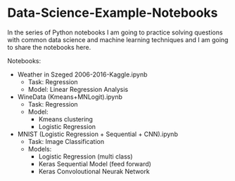 # Data-Science-Example-Notebooks
In the series of Python notebooks I am going to practice solving questions with common data science and machine learning techniques and I am going to share the notebooks here.

Notebooks:
* Weather in Szeged 2006-2016-Kaggle.ipynb 
  * Task: Regression
  * Model: Linear Regression Analysis
* WineData (Kmeans+MNLogit).ipynb
  * Task: Regression
  * Model: 
    * Kmeans clustering 
    * Logistic Regression
* MNIST (Logistic Regression + Sequential + CNN).ipynb
  * Task: Image Classification
  * Models: 
    * Logistic Regression (multi class) 
    * Keras Sequential Model (feed forward)
    * Keras Convoloutional Neurak Network
